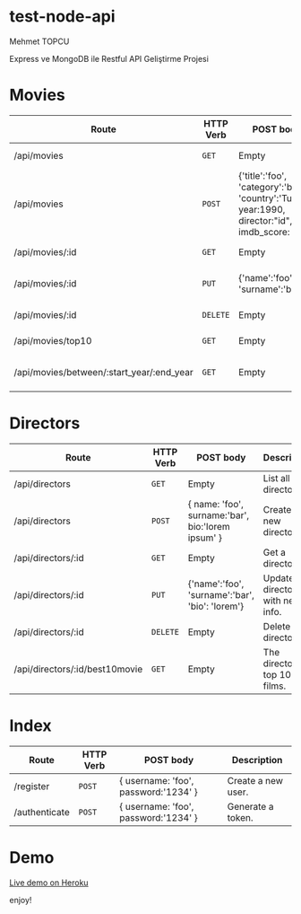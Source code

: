 # test-node-api

Mehmet TOPCU

Express ve MongoDB ile Restful API Geliştirme Projesi

# Movies

| Route                                     | HTTP Verb | POST body                                                                                         | Description                   |
| ----------------------------------------- | --------- | ------------------------------------------------------------------------------------------------- | ----------------------------- |
| /api/movies                               | `GET`     | Empty                                                                                             | List all movies.              |
| /api/movies                               | `POST`    | {'title':'foo', 'category':'bar', 'country':'Turkey', year:1990, director:"id", imdb_score: 9.7 } | Create a new movie.           |
| /api/movies/:id                           | `GET`     | Empty                                                                                             | Get a movie.                  |
| /api/movies/:id                           | `PUT`     | {'name':'foo', 'surname':'bar'}                                                                   | Update a movie with new info. |
| /api/movies/:id                           | `DELETE`  | Empty                                                                                             | Delete a movie.               |
| /api/movies/top10                         | `GET`     | Empty                                                                                             | Get the top 10 movies.        |
| /api/movies/between/:start_year/:end_year | `GET`     | Empty                                                                                             | Movies between two dates.     |

# Directors

| Route                          | HTTP Verb | POST body                                         | Description                      |
| ------------------------------ | --------- | ------------------------------------------------- | -------------------------------- |
| /api/directors                 | `GET`     | Empty                                             | List all directors.              |
| /api/directors                 | `POST`    | { name: 'foo', surname:'bar', bio:'lorem ipsum' } | Create a new director.           |
| /api/directors/:id             | `GET`     | Empty                                             | Get a director.                  |
| /api/directors/:id             | `PUT`     | {'name':'foo', 'surname':'bar', 'bio': 'lorem'}   | Update a director with new info. |
| /api/directors/:id             | `DELETE`  | Empty                                             | Delete a director.               |
| /api/directors/:id/best10movie | `GET`     | Empty                                             | The director's top 10 films.     |

# Index

| Route         | HTTP Verb | POST body                            | Description        |
| ------------- | --------- | ------------------------------------ | ------------------ |
| /register     | `POST`    | { username: 'foo', password:'1234' } | Create a new user. |
| /authenticate | `POST`    | { username: 'foo', password:'1234' } | Generate a token.  |

# Demo

[Live demo on Heroku](https://test-node-movie-api.herokuapp.com/)

enjoy!
